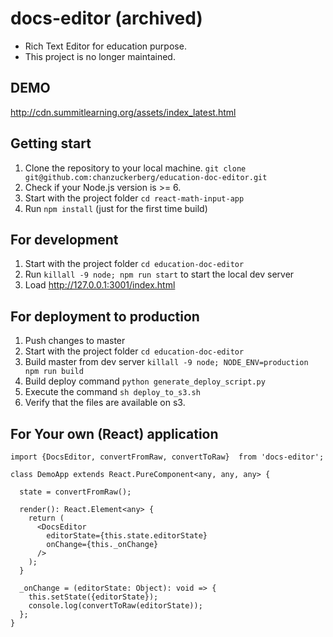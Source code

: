 
# docs-editor (archived)
- Rich Text Editor for education purpose.
- This project is no longer maintained.

## DEMO
http://cdn.summitlearning.org/assets/index_latest.html

## Getting start

1. Clone the repository to your local machine. `git clone git@github.com:chanzuckerberg/education-doc-editor.git`
2. Check if your Node.js version is >= 6.
3. Start with the project folder `cd react-math-input-app`
4. Run `npm install` (just for the first time build)

## For development

1. Start with the project folder `cd education-doc-editor`
2. Run `killall -9 node; npm run start` to start the local dev server
3. Load http://127.0.0.1:3001/index.html

## For deployment to production

1. Push changes to master
2. Start with the project folder `cd education-doc-editor`
3. Build master from dev server `killall -9 node; NODE_ENV=production npm run build`
4. Build deploy command `python generate_deploy_script.py`
5. Execute the command `sh deploy_to_s3.sh`
6. Verify that the files are available on s3.

## For Your own (React) application

```
import {DocsEditor, convertFromRaw, convertToRaw}  from 'docs-editor';

class DemoApp extends React.PureComponent<any, any, any> {

  state = convertFromRaw();

  render(): React.Element<any> {
    return (
      <DocsEditor
        editorState={this.state.editorState}
        onChange={this._onChange}
      />
    );
  }

  _onChange = (editorState: Object): void => {
    this.setState({editorState});
    console.log(convertToRaw(editorState));
  };
}
```
